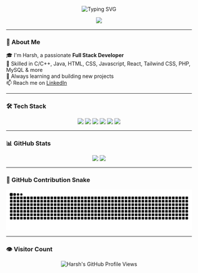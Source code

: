 <!-- GitHub Profile README for Harsh -->

<p align="center">
  <img src="https://readme-typing-svg.demolab.com?font=Fira+Code&pause=1000&center=true&width=435&lines=Hi+%F0%9F%91%8B%2C+I'm+Harsh!;Full+Stack+Developer;Open+Source+Contributor" alt="Typing SVG" />
</p>

<p align="center">
  <a href="https://www.linkedin.com/in/harshsingh2/" target="_blank">
    <img src="https://img.shields.io/badge/LinkedIn-blue?logo=linkedin&style=for-the-badge" />
  </a>
</p>

---

### 💫 About Me

🎓 I'm Harsh, a passionate **Full Stack Developer**  
💼 Skilled in C/C++, Java, HTML, CSS, Javascript, React, Tailwind CSS, PHP, MySQL & more  
🌱 Always learning and building new projects  
📫 Reach me on [LinkedIn](https://www.linkedin.com/in/harshsingh2/)

---

### 🛠️ Tech Stack

<p align="center">
  <img src="https://img.shields.io/badge/Laravel-F55247?style=for-the-badge&logo=laravel&logoColor=white" />
  <img src="https://img.shields.io/badge/React-61DAFB?style=for-the-badge&logo=react&logoColor=black" />
  <img src="https://img.shields.io/badge/TailwindCSS-38B2AC?style=for-the-badge&logo=tailwind-css&logoColor=white" />
  <img src="https://img.shields.io/badge/PHP-777BB4?style=for-the-badge&logo=php&logoColor=white" />
  <img src="https://img.shields.io/badge/MySQL-4479A1?style=for-the-badge&logo=mysql&logoColor=white" />
  <img src="https://img.shields.io/badge/GitHub-181717?style=for-the-badge&logo=github&logoColor=white" />
</p>

---

### 📊 GitHub Stats

<p align="center">
  <img src="https://github-readme-stats.vercel.app/api?username=Harshksingh1&show_icons=true&theme=tokyonight" height="180px"/>
  <img src="https://github-readme-stats.vercel.app/api/top-langs/?username=Harshksingh1&layout=compact&theme=tokyonight" height="180px"/>
</p>

---

### 🐍 GitHub Contribution Snake

<p align="center">
  <img src="https://raw.githubusercontent.com/Harshksingh1/Harshksingh1/output/github-contribution-grid-snake.svg" alt="snake gif" />
</p>

---

### 👁️ Visitor Count

<p align="center">
  <img src="https://komarev.com/ghpvc/?username=Harshksingh1&label=Profile+Views&color=blue&style=flat" alt="Harsh's GitHub Profile Views" />
</p>
